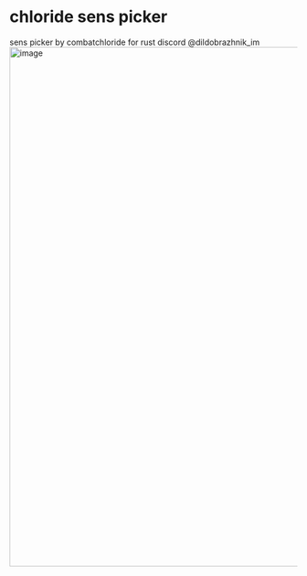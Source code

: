 # chloride sens picker
sens picker by combatchloride for rust discord  @dildobrazhnik_im
<img width="666" height="909" alt="image" src="https://github.com/user-attachments/assets/3a890c00-1b6c-4f4a-977a-29742343c210" />
